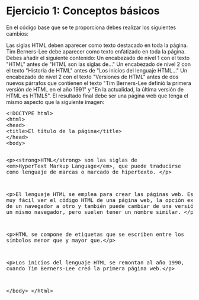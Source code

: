 # Ejercicio 1: Conceptos básicos

En el código base que se te proporciona debes realizar los siguientes cambios:

Las siglas HTML deben aparecer como texto destacado en toda la página.
Tim Berners-Lee debe aparecer como texto enfatizado en toda la página.
Debes añadir el siguiente contenido:
Un encabezado de nivel 1 con el texto "HTML" antes de "HTML son las siglas de..."
Un encabezado de nivel 2 con el texto "Historia de HTML" antes de "Los inicios del lenguaje HTML..."
Un encabezado de nivel 2 con el texto "Versiones de HTML" antes de dos nuevos párrafos que contienen el texto "Tim Berners-Lee definió la primera versión de HTML en el año 1991" y "En la actualidad, la última versión de HTML es HTML5".
El resultado final debe ser una página web que tenga el mismo aspecto que la siguiente imagen:

<div class="codepen" data-height="265" data-theme-id="0" data-default-tab="html,result" data-user="rglepe" data-slug-hash="oOWZqq" data-prefill='{"title":"html-1","tags":[],"stylesheets":[],"scripts":[]}'>
  <pre data-lang="html">&lt;!DOCTYPE html>
&lt;html>
&lt;head>
&lt;title>El título de la página&lt;/title>
&lt;/head>
&lt;body>

&lt;p>&lt;strong>HTML&lt;/strong> son las siglas de &lt;em>HyperText Markup Language&lt;/em>, que puede traducirse como lenguaje de marcas o marcado de hipertexto.
&lt;/p>

&lt;p>El lenguaje HTML se emplea para crear las páginas web. Es muy fácil ver el código HTML de una página web, la opción exacta cambia de un navegador a otro y también puede cambiar de una versión a otra de un mismo navegador, pero suelen tener un nombre similar.
&lt;/p>

&lt;p>HTML se compone de etiquetas que se escriben entre los símbolos menor que y mayor que.&lt;/p>

&lt;p>Los inicios del lenguaje HTML se remontan al año 1990, cuando Tim Berners-Lee creó la primera página web.&lt;/p>

&lt;/body>
&lt;/html></pre>
  <pre data-lang="css" ></pre>
  
</div>




